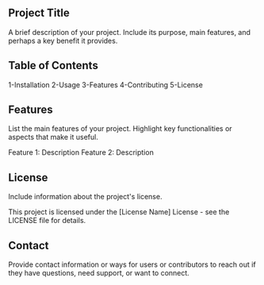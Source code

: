 ## Project Title
A brief description of your project. Include its purpose, main features, and perhaps a key benefit it provides.

## Table of Contents
1-Installation
2-Usage
3-Features
4-Contributing
5-License

## Features
List the main features of your project. Highlight key functionalities or aspects that make it useful.

Feature 1: Description
Feature 2: Description

## License
Include information about the project's license.

This project is licensed under the [License Name] License - see the LICENSE file for details.

## Contact
Provide contact information or ways for users or contributors to reach out if they have questions, need support, or want to connect.
